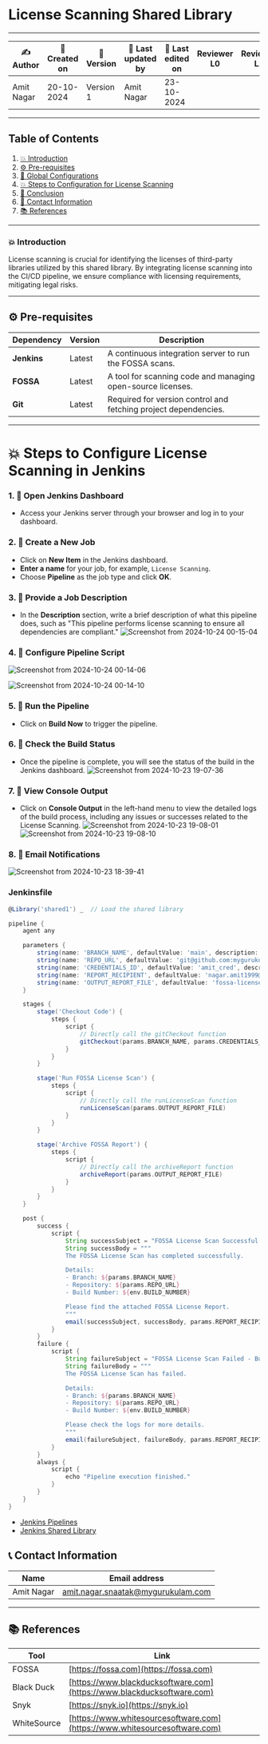 # License Scanning  Shared Library
---

| ✍ Author      | 📅 Created on  | 📌 Version    | 📝 Last updated by | 📅 Last edited on  | Reviewer L0 | Reviewer L1 | Reviewer L2 |
|---------------|----------------|--------------|--------------------|-------------------|-------------|-------------|-------------|
| Amit Nagar    | 20-10-2024      | Version 1    | Amit Nagar         | 23-10-2024        |             |             |             |

---

## Table of Contents
1. [💥 Introduction](#-introduction)
2. [⚙️ Pre-requisites](#-pre-requisites)
3. [🚀 Global Configurations](#-global-configurations)
4. [💥 Steps to Configuration for License Scanning](#-steps-to-configuration-for-license-scanning)
5. [📛 Conclusion](#-conclusion)
6. [📧 Contact Information](#-contact-information)
7. [📚 References](#-references)

---

### 💥 Introduction
License scanning is crucial for identifying the licenses of third-party libraries utilized by this shared library. By integrating license scanning into the CI/CD pipeline, we ensure compliance with licensing requirements, mitigating legal risks.

---

## ⚙️ Pre-requisites

| Dependency      | Version   | Description                                                     |
|-----------------|-----------|-----------------------------------------------------------------|
| **Jenkins**      | Latest    | A continuous integration server to run the FOSSA scans.       |
| **FOSSA**        | Latest    | A tool for scanning code and managing open-source licenses.    |
| **Git**          | Latest    | Required for version control and fetching project dependencies. |

---

# 💥 Steps to Configure License Scanning in Jenkins

### 1. 🚀 **Open Jenkins Dashboard**
   - Access your Jenkins server through your browser and log in to your dashboard.

### 2. 🚀 **Create a New Job**
   - Click on **New Item** in the Jenkins dashboard.
   - **Enter a name** for your job, for example, `License Scanning`.
   - Choose **Pipeline** as the job type and click **OK**.

### 3. 🚀 **Provide a Job Description**
   - In the **Description** section, write a brief description of what this pipeline does, such as "This pipeline performs license scanning to ensure all dependencies are compliant."
![Screenshot from 2024-10-24 00-15-04](https://github.com/user-attachments/assets/0e0737af-2ec7-4365-b3d2-03ce51a784b6)

### 4. 🚀 **Configure Pipeline Script**

![Screenshot from 2024-10-24 00-14-06](https://github.com/user-attachments/assets/ad08acee-603b-41b5-9849-1e5af91174cb)

![Screenshot from 2024-10-24 00-14-10](https://github.com/user-attachments/assets/f86eb641-cd4d-43c2-816c-7fcf0eccd109)

### 5. 🚀 **Run the Pipeline**
   - Click on **Build Now** to trigger the pipeline.

### 6. 🚀 **Check the Build Status**
   - Once the pipeline is complete, you will see the status of the build in the Jenkins dashboard.
  ![Screenshot from 2024-10-23 19-07-36](https://github.com/user-attachments/assets/5f182af0-8cf8-4774-a266-6f0a7440af3e)


### 7. 🚀 **View Console Output**
   - Click on **Console Output** in the left-hand menu to view the detailed logs of the build process, including any issues or successes related to the License Scanning.
![Screenshot from 2024-10-23 19-08-01](https://github.com/user-attachments/assets/1270961d-7110-44f2-82a5-cf76a7040c69)
![Screenshot from 2024-10-23 19-08-10](https://github.com/user-attachments/assets/588614d2-0818-432a-9654-1199542565b0)


### 8. 🚀 **Email Notifications**
![Screenshot from 2024-10-23 18-39-41](https://github.com/user-attachments/assets/ce5c24c4-0b16-4292-b3bf-b8cad543588a)



### Jenkinsfile
```groovy
@Library('shared1') _  // Load the shared library

pipeline {
    agent any

    parameters {
        string(name: 'BRANCH_NAME', defaultValue: 'main', description: 'Branch to build from')
        string(name: 'REPO_URL', defaultValue: 'git@github.com:mygurukulam-p10/employee-api.git', description: 'Git repository URL')
        string(name: 'CREDENTIALS_ID', defaultValue: 'amit_cred', description: 'Credentials ID for accessing the repository')
        string(name: 'REPORT_RECIPIENT', defaultValue: 'nagar.amit1999@gmail.com', description: 'Email address to send the build report')
        string(name: 'OUTPUT_REPORT_FILE', defaultValue: 'fossa-license-report.html', description: 'FOSSA output report file name')
    }

    stages {
        stage('Checkout Code') {
            steps {
                script {
                    // Directly call the gitCheckout function
                    gitCheckout(params.BRANCH_NAME, params.CREDENTIALS_ID, params.REPO_URL)
                }
            }
        }

        stage('Run FOSSA License Scan') {
            steps {
                script {
                    // Directly call the runLicenseScan function
                    runLicenseScan(params.OUTPUT_REPORT_FILE)
                }
            }
        }

        stage('Archive FOSSA Report') {
            steps {
                script {
                    // Directly call the archiveReport function
                    archiveReport(params.OUTPUT_REPORT_FILE)
                }
            }
        }
    }

    post {
        success {
            script {
                String successSubject = "FOSSA License Scan Successful - Build #${env.BUILD_NUMBER}"
                String successBody = """
                The FOSSA License Scan has completed successfully.

                Details:
                - Branch: ${params.BRANCH_NAME}
                - Repository: ${params.REPO_URL}
                - Build Number: ${env.BUILD_NUMBER}

                Please find the attached FOSSA License Report.
                """
                email(successSubject, successBody, params.REPORT_RECIPIENT, params.OUTPUT_REPORT_FILE)
            }
        }
        failure {
            script {
                String failureSubject = "FOSSA License Scan Failed - Build #${env.BUILD_NUMBER}"
                String failureBody = """
                The FOSSA License Scan has failed.

                Details:
                - Branch: ${params.BRANCH_NAME}
                - Repository: ${params.REPO_URL}
                - Build Number: ${env.BUILD_NUMBER}

                Please check the logs for more details.
                """
                email(failureSubject, failureBody, params.REPORT_RECIPIENT, params.OUTPUT_REPORT_FILE)
            }
        }
        always {
            script {
                echo "Pipeline execution finished."
            }
        }
    }
}

```

- [Jenkins Pipelines](https://github.com/mygurukulam-p10/jenkins-pipelines)
- [Jenkins Shared Library](https://github.com/mygurukulam-p10/jenkins-shared-library)

## 📞 Contact Information

| Name       | Email address                     |
|------------|-----------------------------------|
| Amit Nagar | amit.nagar.snaatak@mygurukulam.com |

---

## 📚 References

 Tool        | Link                                                                   |
|-------------|------------------------------------------------------------------------|
| FOSSA       | [https://fossa.com](https://fossa.com)                                 |
| Black Duck  | [https://www.blackducksoftware.com](https://www.blackducksoftware.com) |
| Snyk        | [https://snyk.io](https://snyk.io)                                     |
| WhiteSource | [https://www.whitesourcesoftware.com](https://www.whitesourcesoftware.com) |
